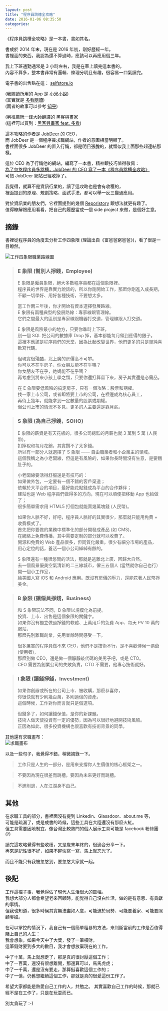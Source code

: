 ```yaml
---   
layout: post   
title: "程序員跳槽全攻略"   
date: 2016-01-06 08:35:50   
categories:   
---   
```

   
《程序員跳槽全攻略》是一本書，書如其名。   
   
書成於 2014 年末，現在是 2016 年初，剛好歷經一年。      
書裡面的東西，我認為還不算過時，應該可以再應用個三年。      
   
我上下班通勤通常是 3 小時左右，我是在車上讀完這本書的，      
內容不算多，整本書非常有邏輯、條理分明且有趣，很容易一口氣讀完。      
   
電子書的出售點在這： [selfstore.io](https://selfstore.io/products/190)   
   
(我閱讀所用的 App 是 [小米小說](http://app.mi.com/detail/50784))      
(其實就是 [多看閱讀](http://app.mi.com/detail/1108))      
(兩者的故事可以參考 [知乎](https://www.zhihu.com/question/24425699))   
   
(另推薦阮一鋒大師翻譯的 [黑客與畫家](http://www.ruanyifeng.com/docs/pg/)      
(這裡可以買到：[黑客與畫家 feat. 多看](http://www.duokan.com/book/246))   
   
這本攻略的作者是 [JobDeer](http://jobdeer.com) 的 CEO，      
而 JobDeer 是一個程序員求職網站，作者的意圖相當明顯了。      
書裡面很多 JobDeer 的置入行銷，都是明目張膽的，就類似我上面那些超連結那樣。      
   
這位 CEO 為了行銷他的網站，編寫了一本書，精神跟技巧值得敬佩：      
[為了忽悠程序員多跳槽，JobDeer 的 CEO 寫了一本《程序員跳槽全攻略》](http://36kr.com/p/218962.html)      
可惜 JobDeer 網站已經收掉了。   
   
我覺得，就算不是資訊行業的，讀了這攻略也是會有收穫的，      
裡面提到的原理、規劃策略、面試手法，都可以舉一反三變通應用。   
   
對於資訊業的朋友們，它裡面提到的幾個 [Reporistory](https://github.com/geekcompany) 跟想法就更有趣了。      
值得瞭解跟應用看看，把自己的履歷當成一個 side project 來做，是個好主意。   
   
## 摘錄   
   
書裡從程序員的角度去分析工作四象限 (理論出自《富爸爸窮爸爸》)，看了很是一目瞭然。   
   
![工作四象限職業路線圖](https://selfstore.io/uploads/attachment/file/77/roadmap.png)   
   
> ### E 象限 (幫別人掙錢，Employee)   
>   
> E 象限是僱員象限，絕大多數程序員都在這個象限裡。   
> 程序員的世界是靠實力說話的，所以你剛開始工作，那麽你剛進入成長期，   
> 不顧一切學好、用好各種技術，不要想太多。   
>   
> 當工作兩三年後，你才開始有資本選擇發展路線。   
> E 象限有兩種典型的發展路線：專家線跟管理線。   
> 它們之間最大的區別是專家線跟機器打交道，管理線跟人打交道。   
>   
> E 象限是風險最小的地方，只要你準時上下班，   
> 別一個 SQL 把公司的數據庫 Drop 掉，基本都能每月領到應得的銀子。   
> 這裡本應該是程序員們的天堂，因為比起改變世界，他們更多的只是單純喜歡寫代碼。   
>   
> 但現實很殘酷，北上廣的房價高不可攀。   
> 你可以不在乎房子，你女朋友能不在乎嗎？   
> 你女朋友不在乎，她媽能不在乎嗎？   
> 再考慮到將來小孩上學之類，只要你還打算留下來，房子其實還是必需品。   
>   
> 在 E 象限要低風險的搞定房子，只有一個攻略：股票和期權。   
> 找一家上市公司，或者即將要上市的公司，在裡邊成為核心員工，   
> 再待上幾年，就能拿到一定數量的股票或期權。   
> 但公司上市的情況不多見，更多的人主要還是靠月薪。   
   
> ### S 象限 (為自己掙錢，SOHO)   
>   
> E 象限的薪資是有天花板的，很多公司總監的月薪也就 3 萬到 5 萬 (人民幣)，   
> 扣掉稅和每月花銷，其實攢不了太多錢。   
> 所以有一部分人就選擇了 S 象限 —— 自由職業者和小企業主的領域。   
> 這個我稱之為小老闆線，但這是有風險的，如果你長時間沒有生意，是要餓肚子的。   
>   
> 小老闆線要活得舒服還是有技巧的：   
> 如果做外包，一定要有一個不錯的客戶渠道；   
> 依賴於大平台的項目，最好能花點錢成為平台的合作夥伴；   
> 建站也是 Web 程序員們做得多的方向，現在可以順便把移動 App 也給做了；   
> 很多簡單需求用 HTML5 打個包就能賣幾萬塊錢 (人民幣)。   
>   
> 如果你人脈不好，好吧，程序員人脈好的其實很少，那麼就只能用免費 + 收費模式了。   
> 首先把你要做的業務中標準化的部分開發成產品 (如 CMS)，   
> 在網絡上免費傳播，其中需要定制的部分就可以收費了。   
> 開源和免費的 Web 產品很多，但同質化嚴重，很少有細分市場的產品，   
> 用心定位的話，養活一個小公司綽綽有餘的。   
>   
> S 象限還有一種很悠閒的活法，那就是逃離北上廣、回歸大自然。   
> 去一個風景優美空氣清新的二三線城市，僱三五個人 (當然就你自己也行）開一個小工作室，   
> 給美國人寫 iOS 和 Android 應用。既沒有房價的壓力，還能花著人民幣掙美金。   
   
> ### B 象限 (讓僱員掙錢，Business)   
>    
> 和 S 象限玩法不同，B 象限以規模化為前提。   
> 投資、上市、出售是這個象限的關鍵字。   
> 如果你沒有獨立做過掙錢的軟體、上萬用戶的免費 App、每天 PV 10 萬的網站，   
> 那麽先別離職創業，先用業餘時間感受一下。   
>   
> 很多厲害的程序員做不來 CEO，他們不是技術不行，是不喜歡侍候一票爺 (使用者)，   
> 那麽別做 CEO，還是做一個靜靜敲代碼的美男子吧，或是 CTO。   
> CEO 需要為創業公司的失敗負責，CTO 不需要，他專心技術就好。   
   
> ### I 象限 (讓錢掙錢，Investment)   
>   
> 如果你創辦或所在的公司上市、被收購，那麽恭喜你，   
> 你很快就有少則幾百萬，多則過億的資產。   
> 這個時候，工作對你而言就只是個選項。   
>   
> 但錢多了，如何讓錢保值，是你的新課題。   
> 技術人做天使投資有一定的優勢，因為可以很好地避開技術風險。   
> 正因為如此，很多投資機構也很喜歡有技術背景的同學。   
   
其他還有求職畫布：   
![求職畫布](https://selfstore.io/uploads/attachment/file/76/jdcc.png)   
   
以及一些句子，我覺得不錯，稍微摘錄一下。   
   
> 工作只是人生的一部分，是用來支撐你人生價值的核心框架之一。      
   
> 不要因為現在很差而跳槽，要因為未來更好而跳槽。   
   
> 不進則退，人在江湖身不由己。   
   
## 其他   
   
在求職工具的部分，書裡面沒有提到 Linkedin、Glassdoor、about.me 等，   
可能是疏漏了，或是成書的時候，這些工具在大陸還沒有那麽火紅。   
但工具需要因地制宜，像台灣比較熱門的個人展示工具可能是 facebook 粉絲團 (?)   
   
讀完這攻略覺得有些收穫，又是歲末年終的，很適合分享一下。   
再來是記性很不好，如果不趕快寫一寫，馬上就忘光了。   
   
而且不能只有我被忽悠到，要忽悠大家就一起。   
   
## 後記   
   
工作這檔子事，我覺得佔了現代人生活很大的篇幅。   
我想大部分人都會希望老來回顧時，能覺得自己沒白忙活，做的是有意思、有貢獻的事情。   
但我也知道，很多時候其實無法盡如人意，可能迫於局勢、可能要養家、可能要照顧爹娘。   
   
在可以掌控的情況下，我自己有一個簡單粗暴的方法，來判斷當前的工作是否值得賭上自己的人生：   
我會想象，如果今天中了大獎，發了一筆橫財，   
這筆錢財要到多大的數目，我才會想放棄現在的工作。   
   
中了十萬，馬上就想走了，那是真的很討厭這個工作；   
中了一百萬，還沒有很想離開，那還算可以，馬馬虎虎；   
中了一千萬，還是沒有要走，那算挺喜歡這個工作的；   
中了一億，仍舊想繼續這個工作，那就是真的很愛這份工作了。   
   
希望大家都能是熱愛自己工作的人，共勉之。
其實喜歡自己工作的時候，那就已經不是在工作了，只是在玩耍而已。

別太貪玩了 :-)
